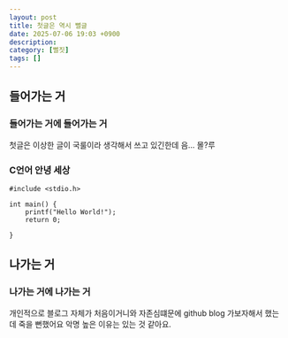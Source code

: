 ```yaml
---
layout: post
title: 첫글은 역시 뻘글
date: 2025-07-06 19:03 +0900
description:
category: [뻘짓]
tags: []
---
```


## 들어가는 거

### 들어가는 거에 들어가는 거

첫글은 이상한 글이 국룰이라 생각해서 쓰고 있긴한데 음... 몰?루

### C언어 안녕 세상

```
#include <stdio.h>

int main() {
    printf("Hello World!");
    return 0;

}
```

## 나가는 거
### 나가는 거에 나가는 거

개인적으로 블로그 자체가 처음이거니와 자존심떄문에 github blog 가보자해서 했는 데 죽을 뻔했어요 악명 높은 이유는 있는 것 같아요.